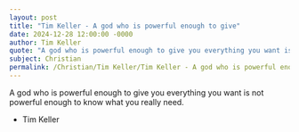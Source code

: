 ```yaml
---
layout: post
title: "Tim Keller - A god who is powerful enough to give"
date: 2024-12-28 12:00:00 -0000
author: Tim Keller
quote: "A god who is powerful enough to give you everything you want is not powerful enough to know what you really need."
subject: Christian
permalink: /Christian/Tim Keller/Tim Keller - A god who is powerful enough to give
---
```


A god who is powerful enough to give you everything you want is not powerful enough to know what you really need.

- Tim Keller
